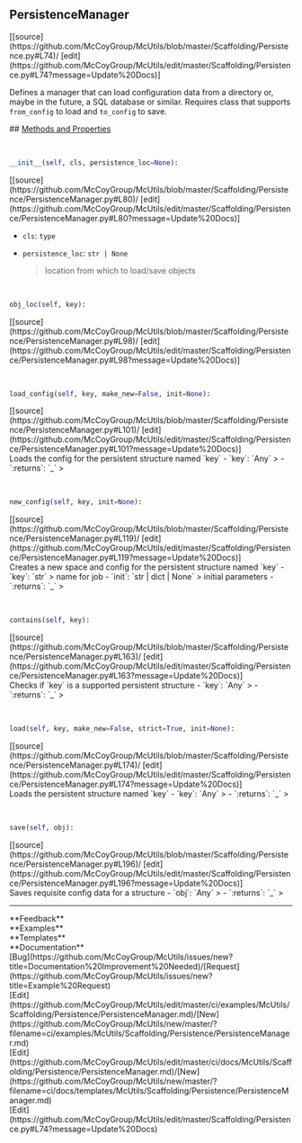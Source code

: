 ## <a id="McUtils.Scaffolding.Persistence.PersistenceManager">PersistenceManager</a> 

<div class="docs-source-link" markdown="1">
[[source](https://github.com/McCoyGroup/McUtils/blob/master/Scaffolding/Persistence.py#L74)/
[edit](https://github.com/McCoyGroup/McUtils/edit/master/Scaffolding/Persistence.py#L74?message=Update%20Docs)]
</div>

Defines a manager that can load configuration data from a directory
or, maybe in the future, a SQL database or similar.
Requires class that supports `from_config` to load and `to_config` to save.







<div class="collapsible-section">
 <div class="collapsible-section collapsible-section-header" markdown="1">
## <a class="collapse-link" data-toggle="collapse" href="#methods" markdown="1"> Methods and Properties</a> <a class="float-right" data-toggle="collapse" href="#methods"><i class="fa fa-chevron-down"></i></a>
 </div>
 <div class="collapsible-section collapsible-section-body collapse show" id="methods" markdown="1">
 
<a id="McUtils.Scaffolding.Persistence.PersistenceManager.__init__" class="docs-object-method">&nbsp;</a> 
```python
__init__(self, cls, persistence_loc=None): 
```
<div class="docs-source-link" markdown="1">
[[source](https://github.com/McCoyGroup/McUtils/blob/master/Scaffolding/Persistence/PersistenceManager.py#L80)/
[edit](https://github.com/McCoyGroup/McUtils/edit/master/Scaffolding/Persistence/PersistenceManager.py#L80?message=Update%20Docs)]
</div>

  - `cls`: `type`
    > 
  - `persistence_loc`: `str | None`
    > location from which to load/save objects


<a id="McUtils.Scaffolding.Persistence.PersistenceManager.obj_loc" class="docs-object-method">&nbsp;</a> 
```python
obj_loc(self, key): 
```
<div class="docs-source-link" markdown="1">
[[source](https://github.com/McCoyGroup/McUtils/blob/master/Scaffolding/Persistence/PersistenceManager.py#L98)/
[edit](https://github.com/McCoyGroup/McUtils/edit/master/Scaffolding/Persistence/PersistenceManager.py#L98?message=Update%20Docs)]
</div>


<a id="McUtils.Scaffolding.Persistence.PersistenceManager.load_config" class="docs-object-method">&nbsp;</a> 
```python
load_config(self, key, make_new=False, init=None): 
```
<div class="docs-source-link" markdown="1">
[[source](https://github.com/McCoyGroup/McUtils/blob/master/Scaffolding/Persistence/PersistenceManager.py#L101)/
[edit](https://github.com/McCoyGroup/McUtils/edit/master/Scaffolding/Persistence/PersistenceManager.py#L101?message=Update%20Docs)]
</div>
Loads the config for the persistent structure named `key`
  - `key`: `Any`
    > 
  - `:returns`: `_`
    >


<a id="McUtils.Scaffolding.Persistence.PersistenceManager.new_config" class="docs-object-method">&nbsp;</a> 
```python
new_config(self, key, init=None): 
```
<div class="docs-source-link" markdown="1">
[[source](https://github.com/McCoyGroup/McUtils/blob/master/Scaffolding/Persistence/PersistenceManager.py#L119)/
[edit](https://github.com/McCoyGroup/McUtils/edit/master/Scaffolding/Persistence/PersistenceManager.py#L119?message=Update%20Docs)]
</div>
Creates a new space and config for the persistent structure named `key`
  - `key`: `str`
    > name for job
  - `init`: `str | dict | None`
    > initial parameters
  - `:returns`: `_`
    >


<a id="McUtils.Scaffolding.Persistence.PersistenceManager.contains" class="docs-object-method">&nbsp;</a> 
```python
contains(self, key): 
```
<div class="docs-source-link" markdown="1">
[[source](https://github.com/McCoyGroup/McUtils/blob/master/Scaffolding/Persistence/PersistenceManager.py#L163)/
[edit](https://github.com/McCoyGroup/McUtils/edit/master/Scaffolding/Persistence/PersistenceManager.py#L163?message=Update%20Docs)]
</div>
Checks if `key` is a supported persistent structure
  - `key`: `Any`
    > 
  - `:returns`: `_`
    >


<a id="McUtils.Scaffolding.Persistence.PersistenceManager.load" class="docs-object-method">&nbsp;</a> 
```python
load(self, key, make_new=False, strict=True, init=None): 
```
<div class="docs-source-link" markdown="1">
[[source](https://github.com/McCoyGroup/McUtils/blob/master/Scaffolding/Persistence/PersistenceManager.py#L174)/
[edit](https://github.com/McCoyGroup/McUtils/edit/master/Scaffolding/Persistence/PersistenceManager.py#L174?message=Update%20Docs)]
</div>
Loads the persistent structure named `key`
  - `key`: `Any`
    > 
  - `:returns`: `_`
    >


<a id="McUtils.Scaffolding.Persistence.PersistenceManager.save" class="docs-object-method">&nbsp;</a> 
```python
save(self, obj): 
```
<div class="docs-source-link" markdown="1">
[[source](https://github.com/McCoyGroup/McUtils/blob/master/Scaffolding/Persistence/PersistenceManager.py#L196)/
[edit](https://github.com/McCoyGroup/McUtils/edit/master/Scaffolding/Persistence/PersistenceManager.py#L196?message=Update%20Docs)]
</div>
Saves requisite config data for a structure
  - `obj`: `Any`
    > 
  - `:returns`: `_`
    >
 </div>
</div>












---


<div markdown="1" class="text-secondary">
<div class="container">
  <div class="row">
   <div class="col" markdown="1">
**Feedback**   
</div>
   <div class="col" markdown="1">
**Examples**   
</div>
   <div class="col" markdown="1">
**Templates**   
</div>
   <div class="col" markdown="1">
**Documentation**   
</div>
   <div class="col" markdown="1">
   
</div>
   <div class="col" markdown="1">
   
</div>
   <div class="col" markdown="1">
   
</div>
</div>
  <div class="row">
   <div class="col" markdown="1">
[Bug](https://github.com/McCoyGroup/McUtils/issues/new?title=Documentation%20Improvement%20Needed)/[Request](https://github.com/McCoyGroup/McUtils/issues/new?title=Example%20Request)   
</div>
   <div class="col" markdown="1">
[Edit](https://github.com/McCoyGroup/McUtils/edit/master/ci/examples/McUtils/Scaffolding/Persistence/PersistenceManager.md)/[New](https://github.com/McCoyGroup/McUtils/new/master/?filename=ci/examples/McUtils/Scaffolding/Persistence/PersistenceManager.md)   
</div>
   <div class="col" markdown="1">
[Edit](https://github.com/McCoyGroup/McUtils/edit/master/ci/docs/McUtils/Scaffolding/Persistence/PersistenceManager.md)/[New](https://github.com/McCoyGroup/McUtils/new/master/?filename=ci/docs/templates/McUtils/Scaffolding/Persistence/PersistenceManager.md)   
</div>
   <div class="col" markdown="1">
[Edit](https://github.com/McCoyGroup/McUtils/edit/master/Scaffolding/Persistence.py#L74?message=Update%20Docs)   
</div>
   <div class="col" markdown="1">
   
</div>
   <div class="col" markdown="1">
   
</div>
   <div class="col" markdown="1">
   
</div>
</div>
</div>
</div>